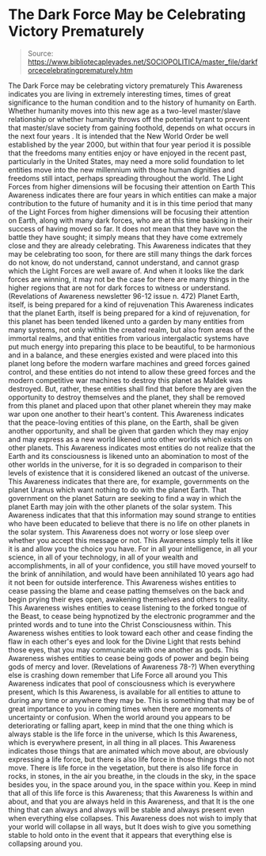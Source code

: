# The Dark Force May be Celebrating Victory Prematurely

> Source: https://www.bibliotecapleyades.net/SOCIOPOLITICA/master_file/darkforcecelebratingprematurely.htm

The Dark Force
may
be celebrating victory
prematurely
This Awareness indicates you are living in extremely interesting times, times of great significance to the human condition and to the history of humanity on Earth. Whether humanity moves into this new age as a two-level master/slave relationship or whether humanity throws off the potential tyrant to prevent that master/slave society from gaining foothold, depends on what occurs in the next four years . It is intended that the New World Order be well established by the year 2000, but within that four year period it is possible that the freedoms many entities enjoy or have enjoyed in the recent past, particularly in the United States, may need a more solid foundation to let entities move into the new millennium with those human dignities and freedoms still intact, perhaps spreading throughout the world.
The Light Forces
from higher dimensions will be focusing their attention on Earth
This Awareness indicates there are
four years in which entities can make a major contribution to the future of
humanity and it is in this time period that many of the Light Forces from
higher dimensions will be focusing their attention on Earth, along with many
dark forces, who are at this time basking in their success of having moved
so far. It does not mean that they have won the battle they have sought; it
simply means that they have come extremely close and they are already celebrating.
This Awareness indicates that they may be celebrating too soon, for there
are still many things the dark forces do not know, do not understand, cannot
understand, and cannot grasp which the Light Forces are well aware of. And
when it looks like the dark forces are winning, it may not be the case for
there are many things in the higher regions that are not for dark forces to
witness or understand.
(Revelations of Awareness newsletter 96-12 issue n. 472)
Planet Earth,
itself, is being prepared for a kind of rejuvenation
This Awareness indicates that the
planet Earth, itself is being prepared for a kind of rejuvenation, for this
planet has been tended likened unto a garden by many entities from many systems,
not only within the created realm, but also from areas of the immortal realms,
and that entities from various intergalactic systems have put much energy
into preparing this place to be beautiful, to be harmonious and in a balance,
and these energies existed and were placed into this planet long before the
modern warfare machines and greed forces gained control, and these entities
do not intend to allow these greed forces and the modern competitive war machines
to destroy this planet as Maldek was destroyed.
But, rather, these entities shall
find that before they are given the opportunity to destroy themselves and
the planet, they shall be removed from this planet and placed upon that other
planet wherein they may make war upon one another to their heart's content.
This Awareness indicates that the peace-loving entities of this plane, on
the Earth, shall be given another opportunity, and shall be given that garden
which they may enjoy and may express as a new world likened unto other worlds
which exists on other planets.
This Awareness indicates most entities
do not realize that the Earth and its consciousness is likened unto an abomination
to most of the other worlds in the universe, for it is so degraded in comparison
to their levels of existence that it is considered likened an outcast of the
universe.
This Awareness indicates that there
are, for example, governments on the planet Uranus which want nothing to do
with the planet Earth. That government on the planet Saturn are seeking to
find a way in which the planet Earth may join with the other planets of the
solar system.
This Awareness indicates that that
this information may sound strange to entities who have been educated to believe
that there is no life on other planets in the solar system. This Awareness
does not worry or lose sleep over whether you accept this message or not.
This Awareness simply tells it like it is and allow you the choice you have.
For in all your intelligence, in all your science, in all of your technology,
in all of your wealth and accomplishments, in all of your confidence, you
still have moved yourself to the brink of annihilation, and would have been
annihilated 10 years ago had it not been for outside interference.
This Awareness wishes entities to
cease passing the blame and cease patting themselves on the back and begin
prying their eyes open, awakening themselves and others to reality. This Awareness
wishes entities to cease listening to the forked tongue of the Beast, to cease
being hypnotized by the electronic programmer and the printed words and to
tune into the Christ Consciousness within. This Awareness wishes entities
to look toward each other and cease finding the flaw in each other's eyes
and look for the Divine Light that rests behind those eyes, that you may communicate
with one another as gods. This Awareness wishes entities to cease being gods
of power and begin being gods of mercy and lover.
(Revelations of Awareness 78-?)
When everything
else is crashing down remember that Life Force all around you
This Awareness indicates that pool
of consciousness which is everywhere present, which Is this
Awareness, is available for all entities to attune to during any time or anywhere
they may be. This is something that may be of great importance to you in coming
times when there are moments of uncertainty or confusion.
When the world around you appears
to be deteriorating or falling apart, keep in mind that the one thing which
is always stable is the life force in the universe, which Is this Awareness,
which is everywhere present, in all thing in all places. This Awareness indicates
those things that are animated which move about, are obviously expressing
a life force, but there is also life force in those things that do not move.
There is life force in the vegetation,
but there is also life force in rocks, in stones, in the air you breathe,
in the clouds in the sky, in the space besides you, in the space around you,
in the space within you. Keep in mind that all of this life force is this
Awareness; that this Awareness Is within and about, and that you are
always held in this Awareness, and that It is the one thing
that can always and always will be stable and always present even when everything
else collapses. This Awareness does not wish to imply that your world will
collapse in all ways, but It does wish to give you something
stable to hold onto in the event that it appears that everything else is collapsing
around you.
